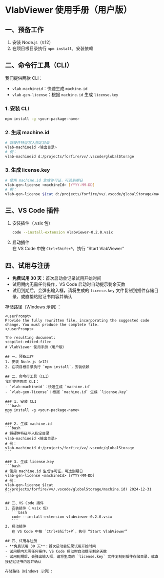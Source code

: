 # VlabViewer 使用手册（用户版）

## 一、预备工作
1. 安装 Node.js（≥12）  
2. 在项目根目录执行 `npm install`，安装依赖  

## 二、命令行工具（CLI）
我们提供两款 CLI：
- `vlab-machineid`：快速生成 `machine.id`  
- `vlab-gen-license`：根据 `machine.id` 生成 `license.key`

### 1. 安装 CLI
```bash
npm install -g <your-package-name>
```

### 2. 生成 machine.id
```bash
# 将硬件特征写入指定目录
vlab-machineid <输出目录>
# 例：
vlab-machineid d:/projects/forfire/vv/.vscode/globalStorage
```

### 3. 生成 license.key
```bash
# 使用 machine.id 生成许可证，可选到期日
vlab-gen-license <machineId> [YYYY-MM-DD]
# 例：
vlab-gen-license $(cat d:/projects/forfire/vv/.vscode/globalStorage/machine.id) 2024-12-31
```

## 三、VS Code 插件
1. 安装插件（.vsix 包）  
   ```bash
   code --install-extension vlabviewer-0.2.0.vsix
   ```
2. 启动插件  
   在 VS Code 中按 `Ctrl+Shift+P`，执行 “Start VlabViewer”  

## 四、试用与注册
- **免费试用 30 天**：首次启动会记录试用开始时间  
- 试用期内无需任何操作，VS Code 启动时自动提示剩余天数  
- 试用到期后，会弹出输入框，请将生成的 `license.key` 文件复制到插件存储目录，或直接粘贴证书内容并确认  

存储路径（Windows 示例）：
````
<userPrompt>
Provide the fully rewritten file, incorporating the suggested code change. You must produce the complete file.
</userPrompt>

The resulting document:
<copilot-edited-file>
# VlabViewer 使用手册（用户版）

## 一、预备工作
1. 安装 Node.js（≥12）  
2. 在项目根目录执行 `npm install`，安装依赖  

## 二、命令行工具（CLI）
我们提供两款 CLI：
- `vlab-machineid`：快速生成 `machine.id`  
- `vlab-gen-license`：根据 `machine.id` 生成 `license.key`

### 1. 安装 CLI
```bash
npm install -g <your-package-name>
```

### 2. 生成 machine.id
```bash
# 将硬件特征写入指定目录
vlab-machineid <输出目录>
# 例：
vlab-machineid d:/projects/forfire/vv/.vscode/globalStorage
```

### 3. 生成 license.key
```bash
# 使用 machine.id 生成许可证，可选到期日
vlab-gen-license <machineId> [YYYY-MM-DD]
# 例：
vlab-gen-license $(cat d:/projects/forfire/vv/.vscode/globalStorage/machine.id) 2024-12-31
```

## 三、VS Code 插件
1. 安装插件（.vsix 包）  
   ```bash
   code --install-extension vlabviewer-0.2.0.vsix
   ```
2. 启动插件  
   在 VS Code 中按 `Ctrl+Shift+P`，执行 “Start VlabViewer”  

## 四、试用与注册
- **免费试用 30 天**：首次启动会记录试用开始时间  
- 试用期内无需任何操作，VS Code 启动时自动提示剩余天数  
- 试用到期后，会弹出输入框，请将生成的 `license.key` 文件复制到插件存储目录，或直接粘贴证书内容并确认  

存储路径（Windows 示例）：
````

